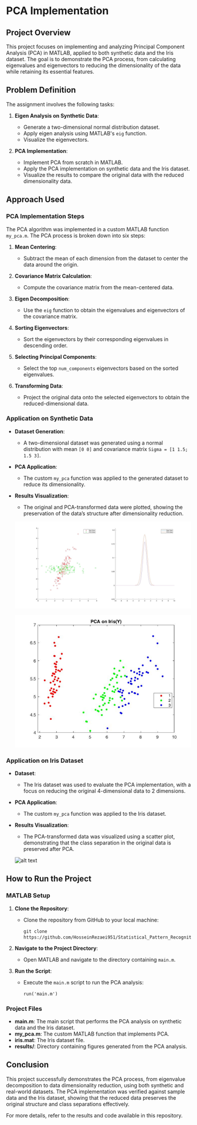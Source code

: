 # PCA Implementation

## Project Overview

This project focuses on implementing and analyzing Principal Component Analysis (PCA) in MATLAB, applied to both synthetic data and the Iris dataset. The goal is to demonstrate the PCA process, from calculating eigenvalues and eigenvectors to reducing the dimensionality of the data while retaining its essential features.

## Problem Definition

The assignment involves the following tasks:

1. **Eigen Analysis on Synthetic Data**:
   - Generate a two-dimensional normal distribution dataset.
   - Apply eigen analysis using MATLAB's `eig` function.
   - Visualize the eigenvectors.

2. **PCA Implementation**:
   - Implement PCA from scratch in MATLAB.
   - Apply the PCA implementation on synthetic data and the Iris dataset.
   - Visualize the results to compare the original data with the reduced dimensionality data.

## Approach Used

### PCA Implementation Steps

The PCA algorithm was implemented in a custom MATLAB function `my_pca.m`. The PCA process is broken down into six steps:

1. **Mean Centering**:
   - Subtract the mean of each dimension from the dataset to center the data around the origin.

2. **Covariance Matrix Calculation**:
   - Compute the covariance matrix from the mean-centered data.

3. **Eigen Decomposition**:
   - Use the `eig` function to obtain the eigenvalues and eigenvectors of the covariance matrix.

4. **Sorting Eigenvectors**:
   - Sort the eigenvectors by their corresponding eigenvalues in descending order.

5. **Selecting Principal Components**:
   - Select the top `num_components` eigenvectors based on the sorted eigenvalues.

6. **Transforming Data**:
   - Project the original data onto the selected eigenvectors to obtain the reduced-dimensional data.

### Application on Synthetic Data

- **Dataset Generation**:
  - A two-dimensional dataset was generated using a normal distribution with mean `[0 0]` and covariance matrix `Sigma = [1 1.5; 1.5 3]`.

- **PCA Application**:
  - The custom `my_pca` function was applied to the generated dataset to reduce its dimensionality.

- **Results Visualization**:
  - The original and PCA-transformed data were plotted, showing the preservation of the data’s structure after dimensionality reduction.

  ![alt text](https://github.com/HosseinRezaei951/Statistical_Pattern_Recognition_Course/blob/main/Exercises/4/results/1.jpg)

  ![alt text](https://github.com/HosseinRezaei951/Statistical_Pattern_Recognition_Course/blob/main/Exercises/4/results/2.jpg)

### Application on Iris Dataset

- **Dataset**:
  - The Iris dataset was used to evaluate the PCA implementation, with a focus on reducing the original 4-dimensional data to 2 dimensions.

- **PCA Application**:
  - The custom `my_pca` function was applied to the Iris dataset.

- **Results Visualization**:
  - The PCA-transformed data was visualized using a scatter plot, demonstrating that the class separation in the original data is preserved after PCA.

  ![alt text](https://github.com/HosseinRezaei951/Statistical_Pattern_Recognition_Course/blob/main/Exercise/4/results/2.jpg)

## How to Run the Project

### MATLAB Setup

1. **Clone the Repository**:
   - Clone the repository from GitHub to your local machine:
     ```
     git clone https://github.com/HosseinRezaei951/Statistical_Pattern_Recognition_Course.git
     ```

2. **Navigate to the Project Directory**:
   - Open MATLAB and navigate to the directory containing `main.m`.

3. **Run the Script**:
   - Execute the `main.m` script to run the PCA analysis:
     ```
     run('main.m')
     ```

### Project Files

- **main.m**: The main script that performs the PCA analysis on synthetic data and the Iris dataset.
- **my_pca.m**: The custom MATLAB function that implements PCA.
- **iris.mat**: The Iris dataset file.
- **results/**: Directory containing figures generated from the PCA analysis.

## Conclusion

This project successfully demonstrates the PCA process, from eigenvalue decomposition to data dimensionality reduction, using both synthetic and real-world datasets. The PCA implementation was verified against sample data and the Iris dataset, showing that the reduced data preserves the original structure and class separations effectively.

For more details, refer to the results and code available in this repository.

